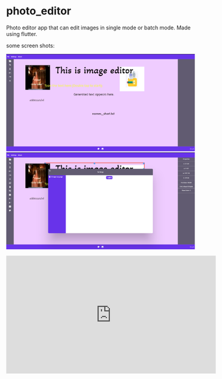 # photo_editor

Photo editor app that can edit images in single mode or batch mode. Made using flutter.

some screen shots:

![Screenshot](screenshots/s1.png)
![Screenshot](screenshots/s2.png)

<iframe id="video" width="560" height="315" src="https://github.com/Haidar0096/Image-Editor-Desktop/blob/master/screenshots/image_editor_tutorial.mp4" frameborder="0" allow="autoplay; encrypted-media" allowfullscreen=""></iframe>
